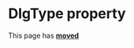 # DlgType property #

This page has [**moved**](https://lib-docs.delphidabbler.com/MsgDlg/3/API/TPJVCLMsgDlg-DlgType)